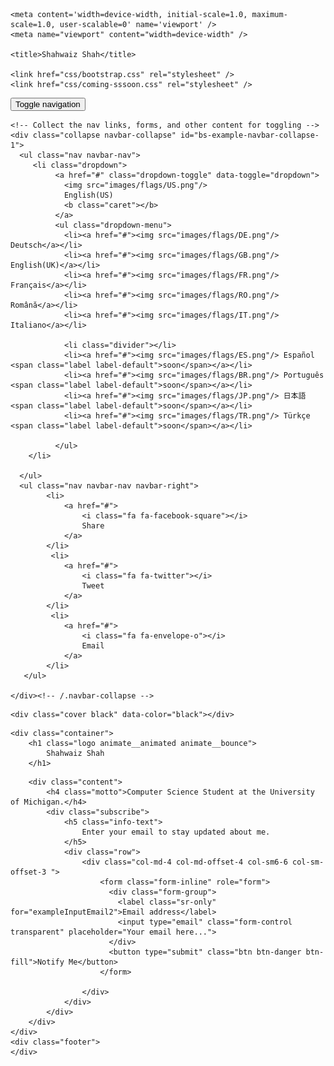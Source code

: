 
<!doctype html>
<html lang="en">
<head>
	<meta charset="utf-8" />
	<meta http-equiv="X-UA-Compatible" content="IE=edge,chrome=1" />
    
    <meta content='width=device-width, initial-scale=1.0, maximum-scale=1.0, user-scalable=0' name='viewport' />
    <meta name="viewport" content="width=device-width" />
    
    <title>Shahwaiz Shah</title>
    
    <link href="css/bootstrap.css" rel="stylesheet" />
	<link href="css/coming-sssoon.css" rel="stylesheet" />    
  <link
  rel="stylesheet"
  href="https://cdnjs.cloudflare.com/ajax/libs/animate.css/4.0.0/animate.min.css"
  />
    <!--     Fonts     -->
    <link href="http://netdna.bootstrapcdn.com/font-awesome/4.1.0/css/font-awesome.css" rel="stylesheet">
    <link href='http://fonts.googleapis.com/css?family=Grand+Hotel' rel='stylesheet' type='text/css'>
  
</head>

<body>
<nav class="navbar navbar-transparent navbar-fixed-top" role="navigation">  
  <div class="container">
    <!-- Brand and toggle get grouped for better mobile display -->
    <div class="navbar-header">
      <button type="button" class="navbar-toggle" data-toggle="collapse" data-target="#bs-example-navbar-collapse-1">
        <span class="sr-only">Toggle navigation</span>
        <span class="icon-bar"></span>
        <span class="icon-bar"></span>
        <span class="icon-bar"></span>
      </button>
    </div>

    <!-- Collect the nav links, forms, and other content for toggling -->
    <div class="collapse navbar-collapse" id="bs-example-navbar-collapse-1">
      <ul class="nav navbar-nav">
         <li class="dropdown">
              <a href="#" class="dropdown-toggle" data-toggle="dropdown"> 
                <img src="images/flags/US.png"/>
                English(US) 
                <b class="caret"></b>
              </a>
              <ul class="dropdown-menu">
                <li><a href="#"><img src="images/flags/DE.png"/> Deutsch</a></li>
                <li><a href="#"><img src="images/flags/GB.png"/> English(UK)</a></li>
                <li><a href="#"><img src="images/flags/FR.png"/> Français</a></li>
                <li><a href="#"><img src="images/flags/RO.png"/> Română</a></li>
                <li><a href="#"><img src="images/flags/IT.png"/> Italiano</a></li>
                
                <li class="divider"></li>
                <li><a href="#"><img src="images/flags/ES.png"/> Español <span class="label label-default">soon</span></a></li>
                <li><a href="#"><img src="images/flags/BR.png"/> Português <span class="label label-default">soon</span></a></li>
                <li><a href="#"><img src="images/flags/JP.png"/> 日本語 <span class="label label-default">soon</span></a></li>
                <li><a href="#"><img src="images/flags/TR.png"/> Türkçe <span class="label label-default">soon</span></a></li>
             
              </ul>
        </li>

      </ul>
      <ul class="nav navbar-nav navbar-right">
            <li>
                <a href="#"> 
                    <i class="fa fa-facebook-square"></i>
                    Share
                </a>
            </li>
             <li>
                <a href="#"> 
                    <i class="fa fa-twitter"></i>
                    Tweet
                </a>
            </li>
             <li>
                <a href="#"> 
                    <i class="fa fa-envelope-o"></i>
                    Email
                </a>
            </li>
       </ul>
      
    </div><!-- /.navbar-collapse -->
  </div><!-- /.container -->
</nav>
<div class="main" style="background-image: url('images/mountains.jpg')">

<!--    Change the image source '/images/default.jpg' with your favourite image.     -->
    
    <div class="cover black" data-color="black"></div>
     
<!--   You can change the black color for the filter with those colors: blue, green, red, orange       -->

    <div class="container">
        <h1 class="logo animate__animated animate__bounce">
            Shahwaiz Shah
        </h1>
<!--  H1 can have 2 designs: "logo" and "logo cursive"           -->
        
        <div class="content">
            <h4 class="motto">Computer Science Student at the University of Michigan.</h4>
            <div class="subscribe">
                <h5 class="info-text">
                    Enter your email to stay updated about me. 
                </h5>
                <div class="row">
                    <div class="col-md-4 col-md-offset-4 col-sm6-6 col-sm-offset-3 ">
                        <form class="form-inline" role="form">
                          <div class="form-group">
                            <label class="sr-only" for="exampleInputEmail2">Email address</label>
                            <input type="email" class="form-control transparent" placeholder="Your email here...">
                          </div>
                          <button type="submit" class="btn btn-danger btn-fill">Notify Me</button>
                        </form>

                    </div>
                </div>
            </div>
        </div>
    </div>
    <div class="footer">            
    </div>
 </div>
 </body>
   <script src="js/jquery-1.10.2.js" type="text/javascript"></script>
   <script src="js/bootstrap.min.js" type="text/javascript"></script>

</html>
